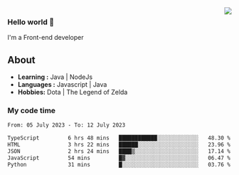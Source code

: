 <img align='right' src="https://github-readme-stats.vercel.app/api?username=jumodada&show_icons=true&theme=vue">

### Hello world 👋

I'm a Front-end developer 
    
## About
-  **Learning :** Java | NodeJs
-  **Languages :** Javascript | Java
-  **Hobbies:** Dota | The Legend of Zelda

### My code time

<!--START_SECTION:waka-->

```txt
From: 05 July 2023 - To: 12 July 2023

TypeScript         6 hrs 48 mins   ████████████░░░░░░░░░░░░░   48.30 %
HTML               3 hrs 22 mins   ██████░░░░░░░░░░░░░░░░░░░   23.96 %
JSON               2 hrs 24 mins   ████▒░░░░░░░░░░░░░░░░░░░░   17.14 %
JavaScript         54 mins         █▓░░░░░░░░░░░░░░░░░░░░░░░   06.47 %
Python             31 mins         █░░░░░░░░░░░░░░░░░░░░░░░░   03.76 %
```

<!--END_SECTION:waka-->
